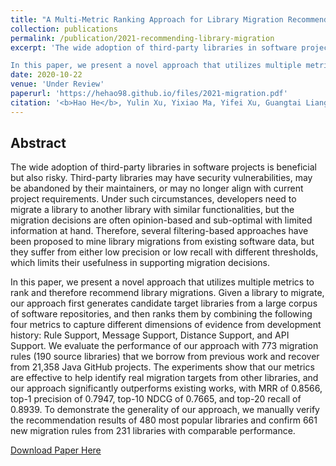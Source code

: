```yaml
---
title: "A Multi-Metric Ranking Approach for Library Migration Recommendations"
collection: publications
permalink: /publication/2021-recommending-library-migration
excerpt: 'The wide adoption of third-party libraries in software projects is beneficial but also risky. Third-party libraries may have security vulnerabilities, may be abandoned by their maintainers, or may no longer align with current project requirements. Under such circumstances, developers need to migrate a library to another library with similar functionalities, but the migration decisions are often opinion-based and sub-optimal with limited information at hand. Therefore, several filtering-based approaches have been proposed to mine library migrations from existing software data, but they suffer from either low precision or low recall with different thresholds, which limits their usefulness in supporting migration decisions.

In this paper, we present a novel approach that utilizes multiple metrics to rank and therefore recommend library migrations. Given a library to migrate, our approach first generates candidate target libraries from a large corpus of software repositories, and then ranks them by combining the following four metrics to capture different dimensions of evidence from development history: Rule Support, Message Support, Distance Support, and API Support. We evaluate the performance of our approach with 773 migration rules (190 source libraries) that we borrow from previous work and recover from 21,358 Java GitHub projects. The experiments show that our metrics are effective to help identify real migration targets from other libraries, and our approach significantly outperforms existing works, with MRR of 0.8566, top-1 precision of 0.7947, top-10 NDCG of 0.7665, and top-20 recall of 0.8939. To demonstrate the generality of our approach, we manually verify the recommendation results of 480 most popular libraries and confirm 661 new migration rules from 231 libraries with comparable performance.'
date: 2020-10-22
venue: 'Under Review'
paperurl: 'https://hehao98.github.io/files/2021-migration.pdf'
citation: '<b>Hao He</b>, Yulin Xu, Yixiao Ma, Yifei Xu, Guangtai Liang and Minghui Zhou. A Multi-Metric Ranking Approach for Library Migration Recommendations. Under Review.'
---
```


## Abstract

The wide adoption of third-party libraries in software projects is beneficial but also risky. Third-party libraries may have security vulnerabilities, may be abandoned by their maintainers, or may no longer align with current project requirements. Under such circumstances, developers need to migrate a library to another library with similar functionalities, but the migration decisions are often opinion-based and sub-optimal with limited information at hand. Therefore, several filtering-based approaches have been proposed to mine library migrations from existing software data, but they suffer from either low precision or low recall with different thresholds, which limits their usefulness in supporting migration decisions.

In this paper, we present a novel approach that utilizes multiple metrics to rank and therefore recommend library migrations. Given a library to migrate, our approach first generates candidate target libraries from a large corpus of software repositories, and then ranks them by combining the following four metrics to capture different dimensions of evidence from development history: Rule Support, Message Support, Distance Support, and API Support. We evaluate the performance of our approach with 773 migration rules (190 source libraries) that we borrow from previous work and recover from 21,358 Java GitHub projects. The experiments show that our metrics are effective to help identify real migration targets from other libraries, and our approach significantly outperforms existing works, with MRR of 0.8566, top-1 precision of 0.7947, top-10 NDCG of 0.7665, and top-20 recall of 0.8939. To demonstrate the generality of our approach, we manually verify the recommendation results of 480 most popular libraries and confirm 661 new migration rules from 231 libraries with comparable performance.


[Download Paper Here](http://hehao98.github.io/files/2021-migration.pdf)

